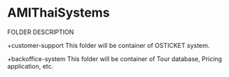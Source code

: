 # AMIThaiSystems

FOLDER DESCRIPTION

+customer-support
This folder will be container of OSTICKET system.

+backoffice-system
This folder will be container of Tour database, Pricing application, etc.